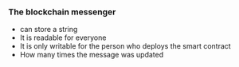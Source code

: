 ### The blockchain messenger
- can store a string
- It is readable for everyone
- It is only writable for the person who deploys the smart contract
- How many times the message was updated
